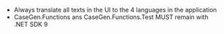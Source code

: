 - Always translate all texts in the UI to the 4 languages in the application
- CaseGen.Functions ans CaseGen.Functions.Test MUST remain with .NET SDK 9
